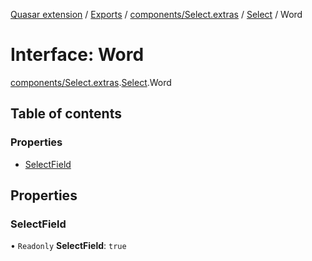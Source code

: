 [Quasar extension](../index.md) / [Exports](../modules.md) / [components/Select.extras](../modules/components_Select_extras.md) / [Select](../modules/components_Select_extras.Select.md) / Word

# Interface: Word

[components/Select.extras](../modules/components_Select_extras.md).[Select](../modules/components_Select_extras.Select.md).Word

## Table of contents

### Properties

- [SelectField](components_Select_extras.Select.Word.md#selectfield)

## Properties

### SelectField

• `Readonly` **SelectField**: ``true``
